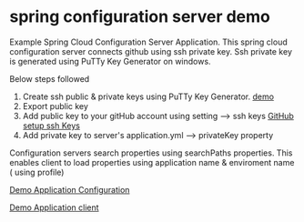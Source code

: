 # spring configuration server demo

Example Spring Cloud Configuration Server Application.  This spring cloud configuration server connects github using ssh private key.  Ssh private key is generated using PuTTy Key Generator on windows. 

Below steps followed

1) Create ssh public & private keys using PuTTy Key Generator.  [demo](https://www.ssh.com/ssh/putty/windows/puttygen)
2) Export public key 
3) Add public key to your gitHub account using setting --> ssh keys [GitHub setup ssh Keys](https://github.com/settings/keys)
4) Add private key to server's application.yml --> privateKey property

Configuration servers search properties using searchPaths properties. This enables client to load properties using application name & enviroment name ( using profile)

[Demo Application Configuration](https://github.com/himorithm/demo-configuration-repo)

[Demo Application client](https://github.com/himorithm/spring-configuration-client-demo)


